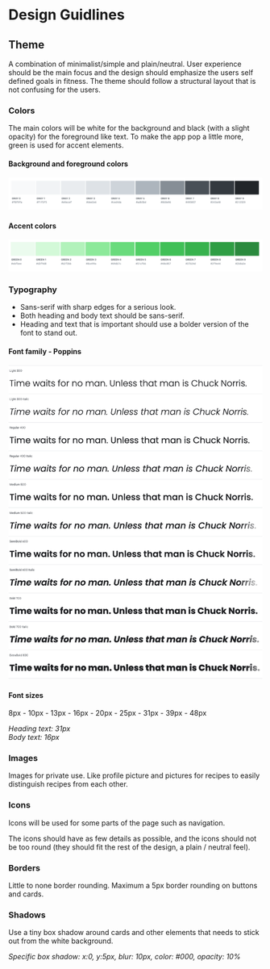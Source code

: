 # Design Guidlines

## **Theme**

A combination of minimalist/simple and plain/neutral. User experience should be the main focus and the design should emphasize the users self defined goals in fitness. The theme should follow a structural layout that is not confusing for the users.

### **Colors**

The main colors will be white for the background and black (with a slight opacity) for the foreground like text. To make the app pop a little more, green is used for accent elements.

#### **Background and foreground colors**

![Background & foreground colors](doc-images/background-foreground-colors.png)

#### **Accent colors**

![Accent colors](doc-images/accent-color.png)

### **Typography**

- Sans-serif with sharp edges for a serious look.
- Both heading and body text should be sans-serif.
- Heading and text that is important should use a bolder version of the font to stand out.

#### **Font family - Poppins**

![Font family](doc-images/font-family.png)

#### **Font sizes**

8px - 10px - 13px - 16px - 20px - 25px - 31px - 39px - 48px

_Heading text: 31px_  
_Body text: 16px_

### **Images**

Images for private use. Like profile picture and pictures for recipes to easily distinguish recipes from each other.

### **Icons**

Icons will be used for some parts of the page such as navigation.

The icons should have as few details as possible, and the icons should not be too round (they should fit the rest of the design, a plain / neutral feel).


### **Borders**

Little to none border rounding. Maximum a 5px border rounding on buttons and cards.

### **Shadows**

Use a tiny box shadow around cards and other elements that needs to stick out from the white background.

_Specific box shadow: x:0, y:5px, blur: 10px, color: #000, opacity: 10%_
